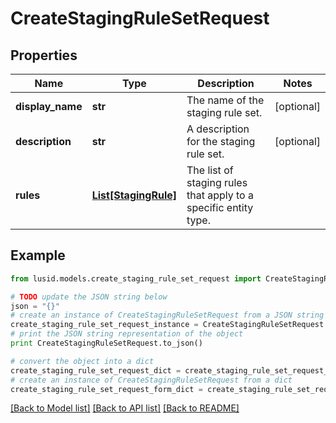 # CreateStagingRuleSetRequest


## Properties
Name | Type | Description | Notes
------------ | ------------- | ------------- | -------------
**display_name** | **str** | The name of the staging rule set. | [optional] 
**description** | **str** | A description for the staging rule set. | [optional] 
**rules** | [**List[StagingRule]**](StagingRule.md) | The list of staging rules that apply to a specific entity type. | 

## Example

```python
from lusid.models.create_staging_rule_set_request import CreateStagingRuleSetRequest

# TODO update the JSON string below
json = "{}"
# create an instance of CreateStagingRuleSetRequest from a JSON string
create_staging_rule_set_request_instance = CreateStagingRuleSetRequest.from_json(json)
# print the JSON string representation of the object
print CreateStagingRuleSetRequest.to_json()

# convert the object into a dict
create_staging_rule_set_request_dict = create_staging_rule_set_request_instance.to_dict()
# create an instance of CreateStagingRuleSetRequest from a dict
create_staging_rule_set_request_form_dict = create_staging_rule_set_request.from_dict(create_staging_rule_set_request_dict)
```
[[Back to Model list]](../README.md#documentation-for-models) [[Back to API list]](../README.md#documentation-for-api-endpoints) [[Back to README]](../README.md)


